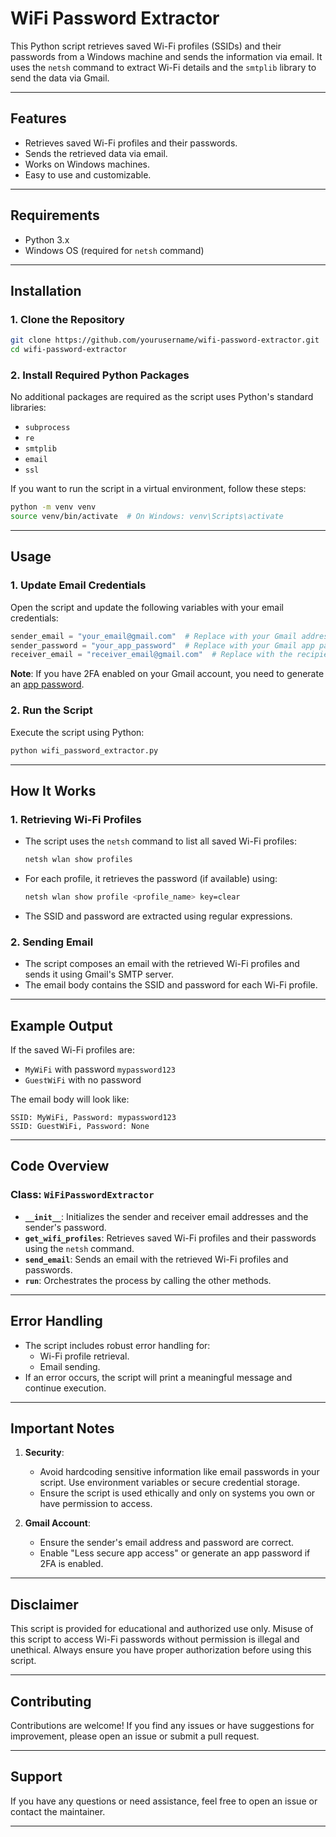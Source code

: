 # **WiFi Password Extractor**

This Python script retrieves saved Wi-Fi profiles (SSIDs) and their passwords from a Windows machine and sends the information via email. It uses the `netsh` command to extract Wi-Fi details and the `smtplib` library to send the data via Gmail.

---

## **Features**
- Retrieves saved Wi-Fi profiles and their passwords.
- Sends the retrieved data via email.
- Works on Windows machines.
- Easy to use and customizable.

---

## **Requirements**
- Python 3.x
- Windows OS (required for `netsh` command)

---

## **Installation**

### **1. Clone the Repository**
```bash
git clone https://github.com/yourusername/wifi-password-extractor.git
cd wifi-password-extractor
```

### **2. Install Required Python Packages**
No additional packages are required as the script uses Python's standard libraries:
- `subprocess`
- `re`
- `smtplib`
- `email`
- `ssl`

If you want to run the script in a virtual environment, follow these steps:
```bash
python -m venv venv
source venv/bin/activate  # On Windows: venv\Scripts\activate
```

---

## **Usage**

### **1. Update Email Credentials**
Open the script and update the following variables with your email credentials:
```python
sender_email = "your_email@gmail.com"  # Replace with your Gmail address
sender_password = "your_app_password"  # Replace with your Gmail app password
receiver_email = "receiver_email@gmail.com"  # Replace with the recipient's email address
```

**Note**: If you have 2FA enabled on your Gmail account, you need to generate an [app password](https://support.google.com/accounts/answer/185833?hl=en).

### **2. Run the Script**
Execute the script using Python:
```bash
python wifi_password_extractor.py
```

---

## **How It Works**

### **1. Retrieving Wi-Fi Profiles**
- The script uses the `netsh` command to list all saved Wi-Fi profiles:
  ```bash
  netsh wlan show profiles
  ```
- For each profile, it retrieves the password (if available) using:
  ```bash
  netsh wlan show profile <profile_name> key=clear
  ```
- The SSID and password are extracted using regular expressions.

### **2. Sending Email**
- The script composes an email with the retrieved Wi-Fi profiles and sends it using Gmail's SMTP server.
- The email body contains the SSID and password for each Wi-Fi profile.

---

## **Example Output**
If the saved Wi-Fi profiles are:
- `MyWiFi` with password `mypassword123`
- `GuestWiFi` with no password

The email body will look like:
```
SSID: MyWiFi, Password: mypassword123
SSID: GuestWiFi, Password: None
```

---

## **Code Overview**

### **Class: `WiFiPasswordExtractor`**
- **`__init__`**: Initializes the sender and receiver email addresses and the sender's password.
- **`get_wifi_profiles`**: Retrieves saved Wi-Fi profiles and their passwords using the `netsh` command.
- **`send_email`**: Sends an email with the retrieved Wi-Fi profiles and passwords.
- **`run`**: Orchestrates the process by calling the other methods.

---

## **Error Handling**
- The script includes robust error handling for:
  - Wi-Fi profile retrieval.
  - Email sending.
- If an error occurs, the script will print a meaningful message and continue execution.

---

## **Important Notes**
1. **Security**:
   - Avoid hardcoding sensitive information like email passwords in your script. Use environment variables or secure credential storage.
   - Ensure the script is used ethically and only on systems you own or have permission to access.

2. **Gmail Account**:
   - Ensure the sender's email address and password are correct.
   - Enable "Less secure app access" or generate an app password if 2FA is enabled.

---

## **Disclaimer**
This script is provided for educational and authorized use only. Misuse of this script to access Wi-Fi passwords without permission is illegal and unethical. Always ensure you have proper authorization before using this script.

---

## **Contributing**
Contributions are welcome! If you find any issues or have suggestions for improvement, please open an issue or submit a pull request.

---

## **Support**
If you have any questions or need assistance, feel free to open an issue or contact the maintainer.

---
